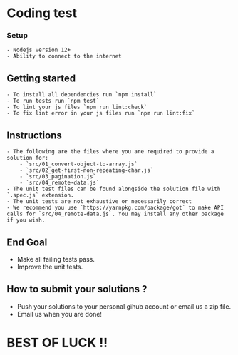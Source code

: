 # Coding test

### Setup

    - Nodejs version 12+
    - Ability to connect to the internet

## Getting started

    - To install all dependencies run `npm install`
    - To run tests run `npm test`
    - To lint your js files `npm run lint:check`
    - To fix lint error in your js files run `npm run lint:fix`

## Instructions

    - The following are the files where you are required to provide a solution for:
        - `src/01_convert-object-to-array.js`
        - `src/02_get-first-non-repeating-char.js`
        - `src/03_pagination.js`
        - `src/04_remote-data.js`
    - The unit test files can be found alongside the solution file with `.spec.js` extension.
    - The unit tests are not exhaustive or necessarily correct
    - We recommend you use `https://yarnpkg.com/package/got` to make API calls for `src/04_remote-data.js`. You may install any other package if you wish.

## End Goal

- Make all failing tests pass.
- Improve the unit tests.

## How to submit your solutions ?

- Push your solutions to your personal gihub account or email us a zip file.
- Email us when you are done!

# BEST OF LUCK !!
